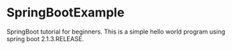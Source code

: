 # SpringBootExample
SpringBoot tutorial for beginners.
This is a simple hello world program using spring boot 2.1.3.RELEASE.
